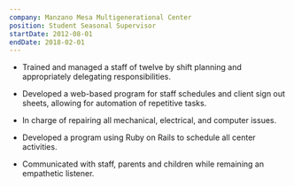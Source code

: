 ```yaml
---
company: Manzano Mesa Multigenerational Center
position: Student Seasonal Supervisor
startDate: 2012-08-01
endDate: 2018-02-01
---
```

- Trained and managed a staff of twelve by shift planning and appropriately delegating responsibilities.

- Developed a web-based program for staff schedules and client sign out sheets, allowing for automation of repetitive tasks. 

- In charge of repairing all mechanical, electrical, and computer issues.

- Developed a program using Ruby on Rails to schedule all center activities.

- Communicated with staff, parents and children while remaining an empathetic listener. 
  
<!-- - Plan activities for children in the before and after school program; including field trips, arts and crafts, and games. -->




